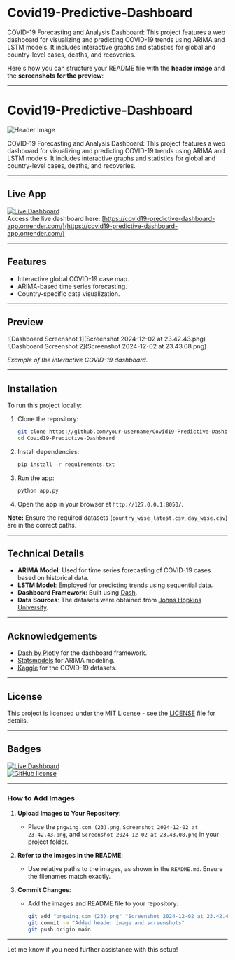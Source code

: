 # Covid19-Predictive-Dashboard
COVID-19 Forecasting and Analysis Dashboard: This project features a web dashboard for visualizing and predicting COVID-19 trends using ARIMA and LSTM models. It includes interactive graphs and statistics for global and country-level cases, deaths, and recoveries.


Here's how you can structure your README file with the **header image** and the **screenshots for the preview**:

---

# Covid19-Predictive-Dashboard  
![Header Image](https://user-images.githubusercontent.com/.../pngwing.png)

COVID-19 Forecasting and Analysis Dashboard: This project features a web dashboard for visualizing and predicting COVID-19 trends using ARIMA and LSTM models. It includes interactive graphs and statistics for global and country-level cases, deaths, and recoveries.


---

## Live App  
[![Live Dashboard](https://img.shields.io/badge/Live-Dashboard-brightgreen)](https://covid19-predictive-dashboard-app.onrender.com)  
Access the live dashboard here: [https://covid19-predictive-dashboard-app.onrender.com/](https://covid19-predictive-dashboard-app.onrender.com/)

---

## Features  
- Interactive global COVID-19 case map.  
- ARIMA-based time series forecasting.  
- Country-specific data visualization.  

---

## Preview  
![Dashboard Screenshot 1](Screenshot 2024-12-02 at 23.42.43.png)  
![Dashboard Screenshot 2](Screenshot 2024-12-02 at 23.43.08.png)  

*Example of the interactive COVID-19 dashboard.*

---

## Installation  
To run this project locally:  

1. Clone the repository:
   ```bash
   git clone https://github.com/your-username/Covid19-Predictive-Dashboard.git
   cd Covid19-Predictive-Dashboard
   ```
2. Install dependencies:
   ```bash
   pip install -r requirements.txt
   ```
3. Run the app:
   ```bash
   python app.py
   ```
4. Open the app in your browser at `http://127.0.0.1:8050/`.

**Note:** Ensure the required datasets (`country_wise_latest.csv`, `day_wise.csv`) are in the correct paths.

---

## Technical Details  
- **ARIMA Model**: Used for time series forecasting of COVID-19 cases based on historical data.  
- **LSTM Model**: Employed for predicting trends using sequential data.  
- **Dashboard Framework**: Built using [Dash](https://dash.plotly.com/).  
- **Data Sources**: The datasets were obtained from [Johns Hopkins University](https://github.com/CSSEGISandData/COVID-19).  

---

## Acknowledgements  
- [Dash by Plotly](https://dash.plotly.com/) for the dashboard framework.  
- [Statsmodels](https://www.statsmodels.org/stable/index.html) for ARIMA modeling.  
- [Kaggle](https://www.kaggle.com/) for the COVID-19 datasets.  

---

## License  
This project is licensed under the MIT License - see the [LICENSE](LICENSE) file for details.  

---

## Badges  
[![Live Dashboard](https://img.shields.io/badge/Live-Dashboard-brightgreen)](https://covid19-predictive-dashboard-app.onrender.com)  
[![GitHub license](https://img.shields.io/github/license/your-username/Covid19-Predictive-Dashboard)](LICENSE)  

---

### **How to Add Images**

1. **Upload Images to Your Repository**:
   - Place the `pngwing.com (23).png`, `Screenshot 2024-12-02 at 23.42.43.png`, and `Screenshot 2024-12-02 at 23.43.08.png` in your project folder.

2. **Refer to the Images in the README**:
   - Use relative paths to the images, as shown in the `README.md`. Ensure the filenames match exactly.

3. **Commit Changes**:
   - Add the images and README file to your repository:
     ```bash
     git add "pngwing.com (23).png" "Screenshot 2024-12-02 at 23.42.43.png" "Screenshot 2024-12-02 at 23.43.08.png" README.md
     git commit -m "Added header image and screenshots"
     git push origin main
     ```

---

Let me know if you need further assistance with this setup!
